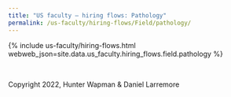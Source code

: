 ```yaml
---
title: "US faculty — hiring flows: Pathology"
permalink: /us-faculty/hiring-flows/Field/pathology/
---
```


{% include us-faculty/hiring-flows.html webweb_json=site.data.us_faculty.hiring_flows.field.pathology %}

<br>

Copyright 2022, Hunter Wapman & Daniel Larremore